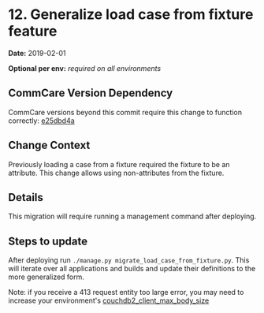 # 12. Generalize load case from fixture feature

**Date:** 2019-02-01

**Optional per env:** _required on all environments_


## CommCare Version Dependency
CommCare versions beyond this commit require this change to function correctly:
[e25dbd4a](https://github.com/dimagi/commcare-hq/commit/e25dbd4aa88523e3913f0acfae7c98e32f4c06c1)


## Change Context
Previously loading a case from a fixture required the fixture to be an attribute.
This change allows using non-attributes from the fixture.

## Details
This migration will require running a management command after deploying.

## Steps to update
After deploying run `./manage.py migrate_load_case_from_fixture.py`. This will
iterate over all applications and builds and update their definitions to the
more generalized form.

Note: if you receive a 413 request entity too large error, you may need to 
increase your environment's
[couchdb2_client_max_body_size](https://github.com/dimagi/commcare-cloud/blob/11312a3083a9535bd433b72cd46c1f021eedd4be/src/commcare_cloud/ansible/group_vars/couchdb2_proxy.yml#L6)
